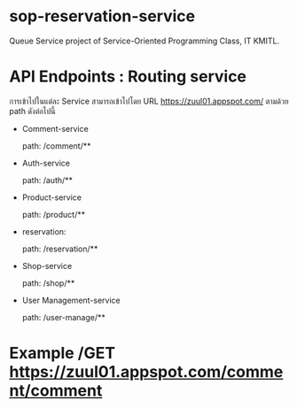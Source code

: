# sop-reservation-service
Queue Service project of Service-Oriented Programming Class, IT KMITL.

# API Endpoints : Routing service

การเข้าไปในแต่ละ Service สามารถเข้าไปโดย URL https://zuul01.appspot.com/ ตามด้วย path ดังต่อไปนี้

* Comment-service

  path: /comment/**  
  
* Auth-service

  path: /auth/**
  
* Product-service

  path: /product/**
  
* reservation:

  path: /reservation/**
  
* Shop-service

  path: /shop/**
  
* User Management-service

  path: /user-manage/**
      
# Example /GET https://zuul01.appspot.com/comment/comment 
